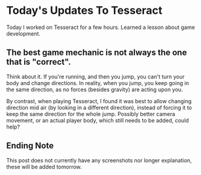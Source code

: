 # Today's Updates To Tesseract

Today I worked on Tesseract for a few hours. Learned a lesson about game development.

## The best game mechanic is not always the one that is "correct".

Think about it. If you're running, and then you jump, you can't turn your body and change directions.
In reality, when you jump, you keep going in the same direction, as no forces (besides gravity) are acting upon you.

By contrast, when playing Tesseract, I found it was best to allow changing direction mid air (by looking in a different direction), instead of
forcing it to keep the same direction for the whole jump. Possibly better camera movement, or an actual player body, which still needs to be added, could help?

## Ending Note

This post does not currently have any screenshots nor longer explanation, these will be added tomorrow.
